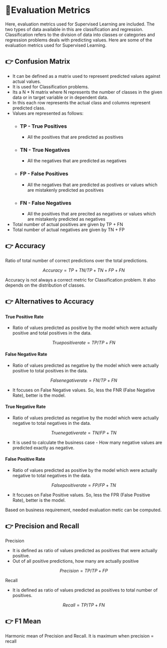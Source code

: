 # 📍Evaluation Metrics

Here, evaluation metrics used for Supervised Learning are included. The two types of data available in this are classification and regression. 
Classification refers to the division of data into classes or categories and regression problems deals with predicting values. 
Here are some of the evaluation metrics used for Supervised Learning.


## 👉 Confusion Matrix

* It can be defined as a matrix used to represent predicted values against actual values.
* It is used for Classification problems.
* Its a N * N matrix where N represents the number of classes in the given data or in target variable or in dependent data. 
* In this each row represents the actual class and columns represent predicted class.
* Values are represented as follows:
    *   ### TP - True Positives
        * All the positives that are predicted as positives
    *   ### TN - True Negatives
        * All the negatives that are predicted as negatives
    *   ### FP - False Positives
        * All the negatives that are predicted as postives or values which are mistakenly predicted as positives
    *   ### FN - False Negatives
        * All the positives that are precited as negatives or values which are mistakenly predicted as negatives
* Total number of actual positives are given by TP + FN
* Total number of actual negatives are given by TN + FP


## 👉 Accuracy

Ratio of total number of correct predictions over the total predictions.

   ```math
   Accuracy = TP + TN / TP + TN + FP + FN
   ```
Accuracy is not always a correct metric for Classification problem. It also depends on the distribution of classes. 

## 👉 Alternatives to Accuracy

#### True Positive Rate

   * Ratio of values predicted as positive by the model which were actually positive and total positives in the data.

  ```math
     True positive rate = TP / TP + FN
  ```
#### False Negative Rate

   * Ratio of values predicted as negative by the model which were actually positive to total positives in the data.

 ```math
    False negative rate = FN / TP + FN 
 ```
   * It focuses on False Negative values. So, less the FNR (False Negative Rate), better is the model. 

#### True Negative Rate

   * Ratio of values predicted as negative by the model which were actually negative to total negatives in the data.

 ```math
    True negative rate = TN / FP + TN 
 ```
   * It is used to calculate the business case - How many negative values are predicted exactly as negative. 

#### False Positive Rate

   * Ratio of values predicted as positive by the model which were actually negative to total negatives in the data.

 ```math
    False positive rate = FP / FP + TN 
 ```
   * It focuses on False Positive values. So, less the FPR (False Positive Rate), better is the model. 

Based on business requirement, needed evaluation metic can be computed. 

## 👉 Precision and Recall

Precision
   * It is defined as ratio of values predicted as positives that were actually positive. 
   * Out of all positive predictions, how many are actually positive 
   
```math 
   Precision = TP / TP + FP 
```
   
Recall
   * It is defined as ratio of values predicted as positives to total number of positives. 

```math
   Recall = TP / TP + FN 
```

## 👉 F1 Mean 

Harmonic mean of Precision and Recall. It is maximum when precision = recall









      

       
